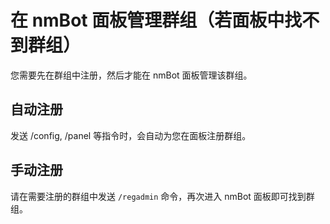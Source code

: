# 在 nmBot 面板管理群组（若面板中找不到群组）
您需要先在群组中注册，然后才能在 nmBot 面板管理该群组。
## 自动注册
发送 /config, /panel 等指令时，会自动为您在面板注册群组。
## 手动注册
请在需要注册的群组中发送 <code>/regadmin</code> 命令，再次进入 nmBot 面板即可找到群组。